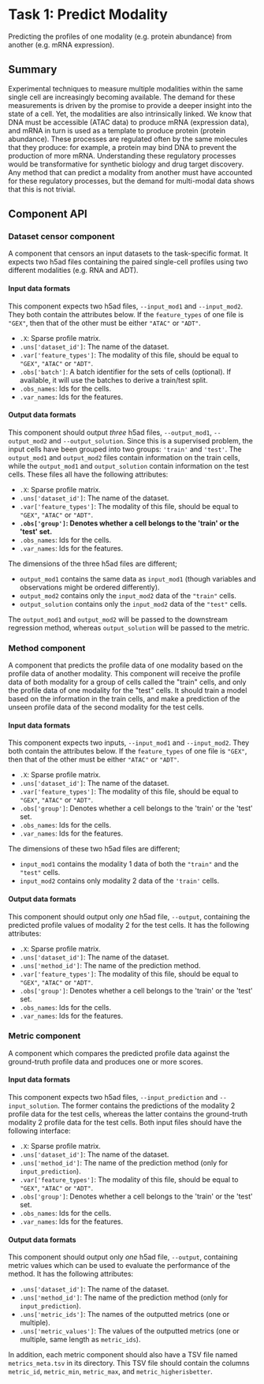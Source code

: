 # Task 1: Predict Modality

Predicting the profiles of one modality (e.g. protein abundance) from another (e.g. mRNA expression).

## Summary

Experimental techniques to measure multiple modalities within the same single cell are increasingly becoming available. The demand for these measurements is driven by the promise to provide a deeper insight into the state of a cell. Yet, the modalities are also intrinsically linked. We know that DNA must be accessible (ATAC data) to produce mRNA (expression data), and mRNA in turn is used as a template to produce protein (protein abundance). These processes are regulated often by the same molecules that they produce: for example, a protein may bind DNA to prevent the production of more mRNA. Understanding these regulatory processes would be transformative for synthetic biology and drug target discovery. Any method that can predict a modality from another must have accounted for these regulatory processes, but the demand for multi-modal data shows that this is not trivial.


## Component API

### Dataset censor component

A component that censors an input datasets to the task-specific format. It expects two h5ad files containing the paired single-cell profiles using two different modalities (e.g. RNA and ADT). 

#### Input data formats

This component expects two h5ad files, `--input_mod1` and `--input_mod2`. They both contain the attributes below. If the `feature_types` of one file is `"GEX"`, then that of the other must be either `"ATAC"` or `"ADT"`.

  * `.X`: Sparse profile matrix.
  * `.uns['dataset_id']`: The name of the dataset.
  * `.var['feature_types']`: The modality of this file, should be equal to `"GEX"`, `"ATAC"` or `"ADT"`.
  * `.obs['batch']`: A batch identifier for the sets of cells (optional). If available, it will use the batches to derive a train/test split.
  * `.obs_names`: Ids for the cells.
  * `.var_names`: Ids for the features.

#### Output data formats

This component should output *three* h5ad files, `--output_mod1`, `--output_mod2` and `--output_solution`. Since this is a supervised problem, the input cells have been grouped into two groups: `'train'` and `'test'`.
The `output_mod1` and `output_mod2` files contain information on the train cells, while the `output_mod1` and `output_solution` contain information on the test cells. These files all have the following attributes:

  * `.X`: Sparse profile matrix.
  * `.uns['dataset_id']`: The name of the dataset.
  * `.var['feature_types']`: The modality of this file, should be equal to `"GEX"`, `"ATAC"` or `"ADT"`.
  * **`.obs['group']`: Denotes whether a cell belongs to the 'train' or the 'test' set.**
  * `.obs_names`: Ids for the cells.
  * `.var_names`: Ids for the features.

The dimensions of the three h5ad files are different;

  * `output_mod1` contains the same data as `input_mod1` (though variables and observations might be ordered differently).
  * `output_mod2` contains only the `input_mod2` data of the `"train"` cells.
  * `output_solution` contains only the `input_mod2` data of the `"test"` cells.

The `output_mod1` and `output_mod2` will be passed to the downstream regression method, whereas `output_solution` will be passed to the metric.

### Method component

A component that predicts the profile data of one modality based on the profile data of another modality. This component will receive the
profile data of both modality for a group of cells called the "train" cells, and only the profile data of one modality for the "test" cells. 
It should train a model based on the information in the train cells, and make a prediction of the unseen profile data of the second modality
for the test cells.

#### Input data formats

This component expects two inputs, `--input_mod1` and `--input_mod2`. They both contain the attributes below. If the `feature_types` of one file is `"GEX"`, then that of the other must be either `"ATAC"` or `"ADT"`.

  * `.X`: Sparse profile matrix.
  * `.uns['dataset_id']`: The name of the dataset.
  * `.var['feature_types']`: The modality of this file, should be equal to `"GEX"`, `"ATAC"` or `"ADT"`.
  * `.obs['group']`: Denotes whether a cell belongs to the 'train' or the 'test' set.
  * `.obs_names`: Ids for the cells.
  * `.var_names`: Ids for the features.

The dimensions of these two h5ad files are different;

  * `input_mod1` contains the modality 1 data of both the `"train"` and the `"test"` cells.
  * `input_mod2` contains only modality 2 data of the `'train'` cells.

#### Output data formats

This component should output only *one* h5ad file, `--output`, containing the predicted profile values of modality 2 for the test cells. It has the following attributes:

  * `.X`: Sparse profile matrix.
  * `.uns['dataset_id']`: The name of the dataset.
  * `.uns['method_id']`: The name of the prediction method.
  * `.var['feature_types']`: The modality of this file, should be equal to `"GEX"`, `"ATAC"` or `"ADT"`.
  * `.obs['group']`: Denotes whether a cell belongs to the 'train' or the 'test' set.
  * `.obs_names`: Ids for the cells.
  * `.var_names`: Ids for the features.



### Metric component

A component which compares the predicted profile data against the ground-truth profile data and produces one or more scores. 

#### Input data formats

This component expects two h5ad files, `--input_prediction` and `--input_solution`. The former contains the predictions of the modality 2 profile data for the test cells, whereas the latter contains the ground-truth modality 2 profile data for the test cells. Both input files should have the following interface:

  * `.X`: Sparse profile matrix.
  * `.uns['dataset_id']`: The name of the dataset.
  * `.uns['method_id']`: The name of the prediction method (only for `input_prediction`).
  * `.var['feature_types']`: The modality of this file, should be equal to `"GEX"`, `"ATAC"` or `"ADT"`.
  * `.obs['group']`: Denotes whether a cell belongs to the 'train' or the 'test' set.
  * `.obs_names`: Ids for the cells.
  * `.var_names`: Ids for the features.

#### Output data formats

This component should output only *one* h5ad file, `--output`, containing metric values which can be used to evaluate the performance of the method. It has the following attributes:

  * `.uns['dataset_id']`: The name of the dataset.
  * `.uns['method_id']`: The name of the prediction method (only for `input_prediction`).
  * `.uns['metric_ids']`: The names of the outputted metrics (one or multiple).
  * `.uns['metric_values']`: The values of the outputted metrics (one or multiple, same length as `metric_ids`).

In addition, each metric component should also have a TSV file named `metrics_meta.tsv` in its directory. This TSV file should contain the columns `metric_id`, `metric_min`, `metric_max`, and `metric_higherisbetter`.
